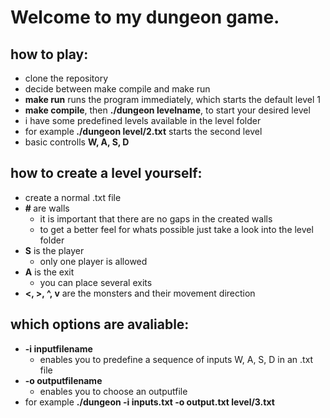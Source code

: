 # Welcome to my dungeon game.

## how to play:
  - clone the repository
  - decide between make compile and make run
  - <strong>make run</strong> runs the program immediately, which starts the default level 1
  - <strong>make compile</strong>, then <strong>./dungeon levelname</strong>, to start your desired level
  - i have some predefined levels available in the level folder
  - for example<strong> ./dungeon level/2.txt</strong> starts the second level
  - basic controlls <strong>W, A, S, D</strong>

## how to create a level yourself:
  - create a normal .txt file
  - <strong>\# </strong>are walls
      - it is important that there are no gaps in the created walls
      - to get a better feel for whats possible just take a look into the level folder
  - <strong>S</strong> is the player
      - only one player is allowed
  - <strong>A</strong> is the exit
      - you can place several exits
  - <strong><, >, ^, v</strong> are the monsters and their movement direction
  
  ## which options are avaliable:
  - <strong>-i inputfilename</strong>
    - enables you to predefine a sequence of inputs W, A, S, D in an .txt file
  - <strong>-o outputfilename</strong>
    - enables you to choose an outputfile
  - for example <strong>./dungeon -i inputs.txt -o output.txt level/3.txt  </strong>
  



